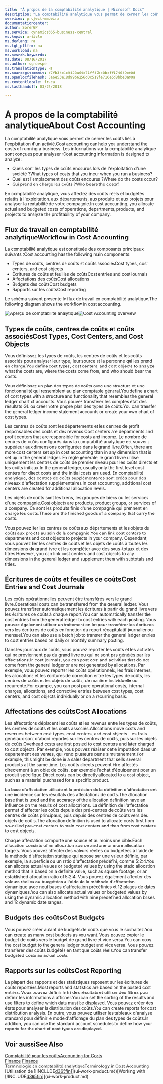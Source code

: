 ```yaml
---
title: "À propos de la comptabilité analytique | Microsoft Docs"
description: "La comptabilité analytique vous permet de cerner les coûts liés à l'exploitation d'un activié."
services: project-madeira
documentationcenter: 
author: SorenGP
ms.service: dynamics365-business-central
ms.topic: article
ms.devlang: na
ms.tgt_pltfrm: na
ms.workload: na
ms.search.keywords: 
ms.date: 08/16/2017
ms.author: sgroespe
ms.translationtype: HT
ms.sourcegitcommit: d7fb34e1c9428a64c71ff47be8bcff174649c00d
ms.openlocfilehash: 5a6e53e18d99b6256d0c519fe716e5d8bbe3a90a
ms.contentlocale: fr-ca
ms.lasthandoff: 03/22/2018

---
```

# <a name="about-cost-accounting"></a><span data-ttu-id="956c5-103">À propos de la comptabilité analytique</span><span class="sxs-lookup"><span data-stu-id="956c5-103">About Cost Accounting</span></span>
<span data-ttu-id="956c5-104">La comptabilité analytique vous permet de cerner les coûts liés à l'exploitation d'un activié.</span><span class="sxs-lookup"><span data-stu-id="956c5-104">Cost accounting can help you understand the costs of running a business.</span></span> <span data-ttu-id="956c5-105">Les informations sur la comptabilité analytique sont conçues pour analyser :</span><span class="sxs-lookup"><span data-stu-id="956c5-105">Cost accounting information is designed to analyze:</span></span>  

-   <span data-ttu-id="956c5-106">Quels sont les types de coûts encourus lors de l'exploitation d'une société ?</span><span class="sxs-lookup"><span data-stu-id="956c5-106">What types of costs that you incur when you run a business?</span></span>  
-   <span data-ttu-id="956c5-107">Quel est l'emplacement des coûts encourus ?</span><span class="sxs-lookup"><span data-stu-id="956c5-107">Where do the costs occur?</span></span>  
-   <span data-ttu-id="956c5-108">Qui prend en charge les coûts ?</span><span class="sxs-lookup"><span data-stu-id="956c5-108">Who bears the costs?</span></span>  

<span data-ttu-id="956c5-109">En comptabilité analytique, vous affectez des coûts réels et budgétés relatifs à l'exploitation, aux départements, aux produits et aux projets pour analyser la rentabilité de votre compagnie.</span><span class="sxs-lookup"><span data-stu-id="956c5-109">In cost accounting, you allocate actual and budgeted costs of operations, departments, products, and projects to analyze the profitability of your company.</span></span>  

## <a name="workflow-in-cost-accounting"></a><span data-ttu-id="956c5-110">Flux de travail en comptabilité analytique</span><span class="sxs-lookup"><span data-stu-id="956c5-110">Workflow in Cost Accounting</span></span>  
<span data-ttu-id="956c5-111">La comptabilité analytique est constituée des composants principaux suivants :</span><span class="sxs-lookup"><span data-stu-id="956c5-111">Cost accounting has the following main components:</span></span>  

-   <span data-ttu-id="956c5-112">Types de coûts, centres de coûts et coûts associés</span><span class="sxs-lookup"><span data-stu-id="956c5-112">Cost types, cost centers, and cost objects</span></span>  
-   <span data-ttu-id="956c5-113">Écritures de coûts et feuilles de coûts</span><span class="sxs-lookup"><span data-stu-id="956c5-113">Cost entries and cost journals</span></span>  
-   <span data-ttu-id="956c5-114">Affectations des coûts</span><span class="sxs-lookup"><span data-stu-id="956c5-114">Cost allocations</span></span>  
-   <span data-ttu-id="956c5-115">Budgets des coûts</span><span class="sxs-lookup"><span data-stu-id="956c5-115">Cost budgets</span></span>
-   <span data-ttu-id="956c5-116">Rapports sur les coûts</span><span class="sxs-lookup"><span data-stu-id="956c5-116">Cost reporting</span></span>  

<span data-ttu-id="956c5-117">Le schéma suivant présente le flux de travail en comptabilité analytique.</span><span class="sxs-lookup"><span data-stu-id="956c5-117">The following diagram shows the workflow in cost accounting.</span></span>  

<span data-ttu-id="956c5-118">![Aperçu de comptabilité analytique](media/costaccountingoverview.png "CostAccountingOverview")</span><span class="sxs-lookup"><span data-stu-id="956c5-118">![Cost Accounting overview](media/costaccountingoverview.png "CostAccountingOverview")</span></span>  

## <a name="cost-types-cost-centers-and-cost-objects"></a><span data-ttu-id="956c5-119">Types de coûts, centres de coûts et coûts associés</span><span class="sxs-lookup"><span data-stu-id="956c5-119">Cost Types, Cost Centers, and Cost Objects</span></span>  
<span data-ttu-id="956c5-120">Vous définissez les types de coûts, les centres de coûts et les coûts associés pour analyser leur type, leur source et la personne qui les prend en charge.</span><span class="sxs-lookup"><span data-stu-id="956c5-120">You define cost types, cost centers, and cost objects to analyze what the costs are, where the costs come from, and who should bear the costs.</span></span>  

<span data-ttu-id="956c5-121">Vous définissez un plan des types de coûts avec une structure et une fonctionnalité qui ressemblent au plan comptable général.</span><span class="sxs-lookup"><span data-stu-id="956c5-121">You define a chart of cost types with a structure and functionality that resembles the general ledger chart of accounts.</span></span> <span data-ttu-id="956c5-122">Vous pouvez transférer les comptes état des résultats GL ou créer votre propre plan des types de coûts.</span><span class="sxs-lookup"><span data-stu-id="956c5-122">You can transfer the general ledger income statement accounts or create your own chart of cost types.</span></span>  

<span data-ttu-id="956c5-123">Les centres de coûts sont les départements et les centres de profit responsables des coûts et des revenus.</span><span class="sxs-lookup"><span data-stu-id="956c5-123">Cost centers are departments and profit centers that are responsible for costs and income.</span></span> <span data-ttu-id="956c5-124">Le nombre de centres de coûts configurés dans la comptabilité analytique est souvent supérieur aux dimensions configurées dans le grand livre.</span><span class="sxs-lookup"><span data-stu-id="956c5-124">Often, there are more cost centers set up in cost accounting than in any dimension that is set up in the general ledger.</span></span> <span data-ttu-id="956c5-125">En règle générale, le grand livre utilise uniquement les centres de coûts de premier niveau pour les coûts directs et les coûts initiaux.</span><span class="sxs-lookup"><span data-stu-id="956c5-125">In the general ledger, usually only the first level cost centers for direct costs and the initial costs are used.</span></span> <span data-ttu-id="956c5-126">En comptabilité analytique, des centres de coûts supplémentaires sont créés pour des niveaux d'affectation supplémentaires.</span><span class="sxs-lookup"><span data-stu-id="956c5-126">In cost accounting, additional cost centers are created for additional allocation levels.</span></span>  

<span data-ttu-id="956c5-127">Les objets de coûts sont les biens, les groupes de biens ou les services d'une compagnie.</span><span class="sxs-lookup"><span data-stu-id="956c5-127">Cost objects are products, product groups, or services of a company.</span></span> <span data-ttu-id="956c5-128">Ce sont les produits finis d'une compagnie qui prennent en charge les coûts.</span><span class="sxs-lookup"><span data-stu-id="956c5-128">These are the finished goods of a company that carry the costs.</span></span>  

<span data-ttu-id="956c5-129">Vous pouvez lier les centres de coûts aux départements et les objets de coûts aux projets au sein de la compagnie.</span><span class="sxs-lookup"><span data-stu-id="956c5-129">You can link cost centers to departments and cost objects to projects in your company.</span></span> <span data-ttu-id="956c5-130">Cependant, vous pouvez lier les centres de coûts et les objets de coûts à toutes les dimensions du grand livre et les compléter avec des sous-totaux et des titres.</span><span class="sxs-lookup"><span data-stu-id="956c5-130">However, you can link cost centers and cost objects to any dimensions in the general ledger and supplement them with subtotals and titles.</span></span>  

## <a name="cost-entries-and-cost-journals"></a><span data-ttu-id="956c5-131">Écritures de coûts et feuilles de coûts</span><span class="sxs-lookup"><span data-stu-id="956c5-131">Cost Entries and Cost Journals</span></span>  
<span data-ttu-id="956c5-132">Les coûts opérationnelles peuvent être transférés vers le grand livre.</span><span class="sxs-lookup"><span data-stu-id="956c5-132">Operational costs can be transferred from the general ledger.</span></span> <span data-ttu-id="956c5-133">Vous pouvez transférer automatiquement les écritures à partir du grand livre vers les écritures de coûts à chaque report.</span><span class="sxs-lookup"><span data-stu-id="956c5-133">You can automatically transfer the cost entries from the general ledger to cost entries with each posting.</span></span> <span data-ttu-id="956c5-134">Vous pouvez également utiliser un traitement en lot pour transférer les écritures vers les écritures de coûts en fonction du report récapitulatif journalier ou mensuel.</span><span class="sxs-lookup"><span data-stu-id="956c5-134">You can also use a batch job to transfer the general ledger entries to cost entries based on daily or monthly summary posting.</span></span>  

<span data-ttu-id="956c5-135">Dans les journaux de coûts, vous pouvez reporter les coûts et les activités qui ne proviennent pas du grand livre ou qui ne sont pas générés par les affectations.</span><span class="sxs-lookup"><span data-stu-id="956c5-135">In cost journals, you can post cost and activities that do not come from the general ledger or are not generated by allocations.</span></span> <span data-ttu-id="956c5-136">Par exemple, vous pouvez reporter les coûts opérationnels, les frais internes, les allocations et les écritures de correction entre les types de coûts, les centres de coûts et les objets de coûts, de manière individuelle ou récurrente.</span><span class="sxs-lookup"><span data-stu-id="956c5-136">For example, you can post pure operational costs, internal charges, allocations, and corrective entries between cost types, cost centers, and cost objects individually or on a recurring basis.</span></span>  

## <a name="cost-allocations"></a><span data-ttu-id="956c5-137">Affectations des coûts</span><span class="sxs-lookup"><span data-stu-id="956c5-137">Cost Allocations</span></span>  
<span data-ttu-id="956c5-138">Les affectations déplacent les coûts et les revenus entre les types de coûts, les centres de coûts et les coûts associés.</span><span class="sxs-lookup"><span data-stu-id="956c5-138">Allocations move costs and revenues between cost types, cost centers, and cost objects.</span></span> <span data-ttu-id="956c5-139">Les frais généraux sont d'abord reportés sur les centres de coûts, puis sur les objets de coûts.</span><span class="sxs-lookup"><span data-stu-id="956c5-139">Overhead costs are first posted to cost centers and later charged to cost objects.</span></span> <span data-ttu-id="956c5-140">Par exemple, vous pouvez réaliser cette imputation dans un département des ventes, qui vend plusieurs biens simultanément.</span><span class="sxs-lookup"><span data-stu-id="956c5-140">For example, this might be done in a sales department that sells several products at the same time.</span></span> <span data-ttu-id="956c5-141">Les coûts directs peuvent être affectés directement à un objet de coûts, par exemple l'achat d'équipement pour un produit spécifique.</span><span class="sxs-lookup"><span data-stu-id="956c5-141">Direct costs can be directly allocated to a cost object, such as a material purchased for a specific product.</span></span>  

<span data-ttu-id="956c5-142">La base d'affectation utilisée et la précision de la définition d'affectation ont une incidence sur les résultats des affectations de coûts.</span><span class="sxs-lookup"><span data-stu-id="956c5-142">The allocation base that is used and the accuracy of the allocation definition have an influence on the results of cost allocations.</span></span> <span data-ttu-id="956c5-143">La définition de l'affectation permet d'affecter les coûts depuis des pré-centres de coûts vers les centres de coûts principaux, puis depuis des centres de coûts vers des objets de coûts.</span><span class="sxs-lookup"><span data-stu-id="956c5-143">The allocation definition is used to allocate costs first from so-called pre-cost centers to main cost centers and then from cost centers to cost objects.</span></span>  

<span data-ttu-id="956c5-144">Chaque affectation comporte une source et au moins une cible.</span><span class="sxs-lookup"><span data-stu-id="956c5-144">Each allocation consists of an allocation source and one or more allocation targets.</span></span> <span data-ttu-id="956c5-145">Vous pouvez affecter des valeurs réelles ou budgétées à l'aide de la méthode d'affectation statique qui repose sur une valeur définie, par exemple, la superficie ou un ratio d'affectation prédéfini, comme 5:2:4.</span><span class="sxs-lookup"><span data-stu-id="956c5-145">You can allocate actual values or budgeted values by using the static allocation method that is based on a definite value, such as square footage, or an established allocation ratio of 5:2:4.</span></span> <span data-ttu-id="956c5-146">Vous pouvez également affecter des valeurs réelles ou budgétées à l'aide de la méthode d'affectation dynamique avec neuf bases d'affectation prédéfinies et 12 plages de dates dynamiques.</span><span class="sxs-lookup"><span data-stu-id="956c5-146">You can also allocate actual values or budgeted values by using the dynamic allocation method with nine predefined allocation bases and 12 dynamic date ranges.</span></span>  

## <a name="cost-budgets"></a><span data-ttu-id="956c5-147">Budgets des coûts</span><span class="sxs-lookup"><span data-stu-id="956c5-147">Cost Budgets</span></span>  
<span data-ttu-id="956c5-148">Vous pouvez créer autant de budgets de coûts que vous le souhaitez.</span><span class="sxs-lookup"><span data-stu-id="956c5-148">You can create as many cost budgets as you want.</span></span> <span data-ttu-id="956c5-149">Vous pouvez copier le budget de coûts vers le budget de grand livre et vice versa.</span><span class="sxs-lookup"><span data-stu-id="956c5-149">You can copy the cost budget to the general ledger budget and vice versa.</span></span> <span data-ttu-id="956c5-150">Vous pouvez transférer des coûts budgétés en tant que coûts réels.</span><span class="sxs-lookup"><span data-stu-id="956c5-150">You can transfer budgeted costs as actual costs.</span></span>  

## <a name="cost-reporting"></a><span data-ttu-id="956c5-151">Rapports sur les coûts</span><span class="sxs-lookup"><span data-stu-id="956c5-151">Cost Reporting</span></span>  
<span data-ttu-id="956c5-152">La plupart des rapports et des statistiques reposent sur les écritures de coûts reportées.</span><span class="sxs-lookup"><span data-stu-id="956c5-152">Most reports and statistics are based on the posted cost entries.</span></span> <span data-ttu-id="956c5-153">Vous pouvez définir le tri des résultats et utiliser des filtres pour définir les informations à afficher.</span><span class="sxs-lookup"><span data-stu-id="956c5-153">You can set the sorting of the results and use filters to define which data must be displayed.</span></span> <span data-ttu-id="956c5-154">Vous pouvez créer des états pour analyser la distribution des coûts.</span><span class="sxs-lookup"><span data-stu-id="956c5-154">You can create reports for cost distribution analysis.</span></span> <span data-ttu-id="956c5-155">En outre, vous pouvez utiliser les tableaux d'analyse standard pour définir le mode d'affichage du plan des types de coûts.</span><span class="sxs-lookup"><span data-stu-id="956c5-155">In addition, you can use the standard account schedules to define how your reports for the chart of cost types are displayed.</span></span>  

## <a name="see-also"></a><span data-ttu-id="956c5-156">Voir aussi</span><span class="sxs-lookup"><span data-stu-id="956c5-156">See Also</span></span>  
 [<span data-ttu-id="956c5-157">Comptabilité pour les coûts</span><span class="sxs-lookup"><span data-stu-id="956c5-157">Accounting for Costs</span></span>](finance-manage-cost-accounting.md)  
 <span data-ttu-id="956c5-158">[Finance](finance.md) </span><span class="sxs-lookup"><span data-stu-id="956c5-158">[Finance](finance.md) </span></span>  
 [<span data-ttu-id="956c5-159">Terminologie en comptabilité analytique</span><span class="sxs-lookup"><span data-stu-id="956c5-159">Terminology in Cost Accounting</span></span>](finance-terminology-in-cost-accounting.md)  
 <span data-ttu-id="956c5-160">[Utilisation de [!INCLUDE[d365fin](includes/d365fin_md.md)]](ui-work-product.md)</span><span class="sxs-lookup"><span data-stu-id="956c5-160">[Working with [!INCLUDE[d365fin](includes/d365fin_md.md)]](ui-work-product.md)</span></span>

